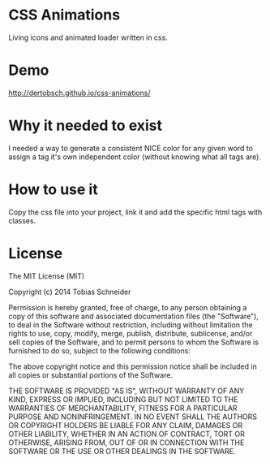CSS Animations
===============

Living icons and animated loader written in css.


Demo
====================================================

http://dertobsch.github.io/css-animations/


Why it needed to exist
====================================================

I needed a way to generate a consistent NICE color for any given word 
to assign a tag it's own independent color  (without knowing what all tags are).


How to use it
====================================================

Copy the css file into your project, link it and add the specific html tags with classes.


License
====================================================

The MIT License (MIT)

Copyright (c) 2014 Tobias Schneider

Permission is hereby granted, free of charge, to any person obtaining a copy
of this software and associated documentation files (the "Software"), to deal
in the Software without restriction, including without limitation the rights
to use, copy, modify, merge, publish, distribute, sublicense, and/or sell
copies of the Software, and to permit persons to whom the Software is
furnished to do so, subject to the following conditions:

The above copyright notice and this permission notice shall be included in all
copies or substantial portions of the Software.

THE SOFTWARE IS PROVIDED "AS IS", WITHOUT WARRANTY OF ANY KIND, EXPRESS OR
IMPLIED, INCLUDING BUT NOT LIMITED TO THE WARRANTIES OF MERCHANTABILITY,
FITNESS FOR A PARTICULAR PURPOSE AND NONINFRINGEMENT. IN NO EVENT SHALL THE
AUTHORS OR COPYRIGHT HOLDERS BE LIABLE FOR ANY CLAIM, DAMAGES OR OTHER
LIABILITY, WHETHER IN AN ACTION OF CONTRACT, TORT OR OTHERWISE, ARISING FROM,
OUT OF OR IN CONNECTION WITH THE SOFTWARE OR THE USE OR OTHER DEALINGS IN THE
SOFTWARE.